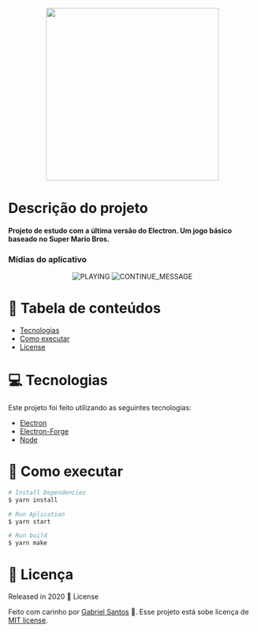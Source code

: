 <p align="center">
   <img src="https://hyperpix.net/wp-content/uploads/2020/04/super-mario-logo-font-free-download-1200x679.jpg" width="350px" height="auto">
</p>

#  Descrição do projeto
<h4>Projeto de estudo com a última versão do Electron. Um jogo básico baseado no Super Mario Bros.</h4>

### Mídias do aplicativo

<p align="center">
   <img src="https://i.ibb.co/R9NC5gz/foto.jpg" alt="PLAYING">
   <img src="https://i.ibb.co/CbyJz0B/Screen-Shot-2022-06-12-at-02-07-27.png" alt="CONTINUE_MESSAGE">
</p>

# :pushpin: Tabela de conteúdos

* [Tecnologias](#computer-tecnologias)
* [Como executar](#construction-como-executar)
* [License](#closed_book-licença)


# :computer: Tecnologias
Este projeto foi feito utilizando as seguintes tecnologias:

* [Electron](https://www.electronjs.org/)
* [Electron-Forge](https://www.electronforge.io/)
* [Node](https://nodejs.org)

# :construction: Como executar
```bash
# Install Dependencies
$ yarn install

# Run Aplication
$ yarn start

# Run build
$ yarn make
```

# :closed_book: Licença

Released in 2020 :closed_book: License

Feito com carinho por [Gabriel Santos](https://github.com/biandishilaji) 🚀.
Esse projeto está sobe licença de [MIT license](./LICENSE).


